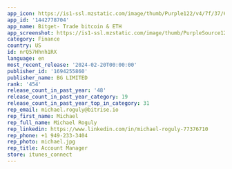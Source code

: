 ```yaml
---
app_icon: https://is1-ssl.mzstatic.com/image/thumb/Purple122/v4/7f/37/6b/7f376b9f-625e-7e03-14fb-fcf4f24251b1/AppIcon-0-0-1x_U007epad-0-10-0-85-220.png/1024x1024bb.png
app_id: '1442778704'
app_name: Bitget- Trade bitcoin & ETH
app_screenshot: https://is1-ssl.mzstatic.com/image/thumb/PurpleSource126/v4/aa/fa/2e/aafa2e11-8472-ab77-edde-9e94589500ba/5ad8cb95-5b7b-483f-b7d2-df3fc83fedf1_5.5-01.jpg/1242x2208bb.png
category: Finance
country: US
id: nrQ57Hhnh1RX
language: en
most_recent_release: '2024-02-20T00:00:00'
publisher_id: '1694255860'
publisher_name: BG LIMITED
rank: '454'
release_count_in_past_year: '48'
release_count_in_past_year_category: 19
release_count_in_past_year_top_in_category: 31
rep_email: michael.roguly@bitrise.io
rep_first_name: Michael
rep_full_name: Michael Roguly
rep_linkedin: https://www.linkedin.com/in/michael-roguly-77376710
rep_phone: +1 949-233-3404
rep_photo: michael.jpg
rep_title: Account Manager
store: itunes_connect
---
```

